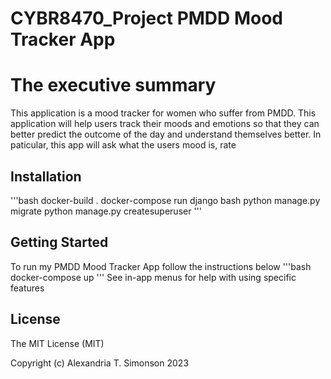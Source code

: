 # CYBR8470_Project PMDD Mood Tracker App
# The executive summary
This application is a mood tracker for women who suffer from PMDD. This application will help users track their moods and emotions so that they can better predict the outcome of the day and understand themselves better. In paticular, this app will ask what the users mood is, rate  

## Installation
'''bash
docker-build .
docker-compose run django bash
python manage.py migrate
python manage.py createsuperuser
'''

## Getting Started
To run my PMDD Mood Tracker App follow the instructions below
'''bash
docker-compose up
'''
See in-app menus for help with using specific features

## License
The MIT License (MIT)

Copyright (c) Alexandria T. Simonson 2023

